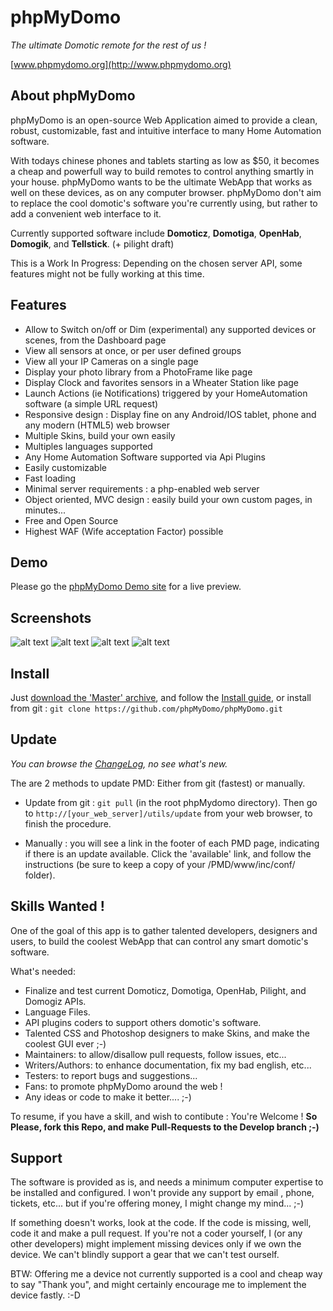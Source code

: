 # phpMyDomo
_The ultimate Domotic remote for the rest of us !_  

[www.phpmydomo.org](http://www.phpmydomo.org)


## About phpMyDomo

phpMyDomo is an open-source Web Application aimed to provide a clean, robust, customizable, fast and intuitive interface to many Home Automation software. 

With todays chinese phones and tablets starting as low as $50, it becomes a cheap and powerfull way to build remotes to control anything smartly in your house. phpMyDomo wants to be the ultimate WebApp that works as well on these devices, as on any computer browser.
phpMyDomo don't aim to replace the cool domotic's software you're currently using, but rather to add a convenient web interface to it.

Currently supported software include __Domoticz__, __Domotiga__, __OpenHab__, __Domogik__, and __Tellstick__. (+ pilight draft)

This is a Work In Progress: Depending on the chosen server API, some features might not be fully working at this time.

## Features
- Allow to Switch on/off or Dim (experimental) any supported devices or scenes, from the Dashboard page
- View all sensors at once, or per user defined groups
- View all your IP Cameras on a single page
- Display your photo library from a PhotoFrame like page
- Display Clock and favorites sensors in a Wheater Station like page
- Launch Actions (ie Notifications) triggered by your HomeAutomation software (a simple URL request)
- Responsive design : Display fine on any Android/IOS tablet, phone and any modern (HTML5) web browser
- Multiple Skins, build your own easily
- Multiples languages supported
- Any Home Automation Software supported via Api Plugins
- Easily customizable
- Fast loading
- Minimal server requirements : a php-enabled web server
- Object oriented, MVC design : easily build your own custom pages, in minutes...
- Free and Open Source
- Highest WAF (Wife acceptation Factor) possible

## Demo
Please go the [phpMyDomo Demo site](http://www.phpmydomo.org/demo/www) for a live preview.


## Screenshots
![alt text](www/inc/doc/screenshots/01.png?raw=true "Main page (Default Skin)")
![alt text](www/inc/doc/screenshots/02.png?raw=true "Main page on phone (Metal Skin)")
![alt text](www/inc/doc/screenshots/03.png?raw=true "Main page (Black Skin)")
![alt text](www/inc/doc/screenshots/04.png?raw=true "Devices List (Black Skin)")


## Install
Just [download the 'Master' archive](https://github.com/phpMyDomo/phpMyDomo/archive/master.zip), and follow the [Install guide](www/inc/doc/INSTALL.md), or
install from git : `git clone https://github.com/phpMyDomo/phpMyDomo.git`


## Update
*You can browse the [ChangeLog](www/inc/doc/changelog.md), no see what's new.*

The are 2 methods to update PMD: Either from git (fastest) or manually.
- Update from git : `git pull` (in the root phpMydomo directory). Then go to `http://[your_web_server]/utils/update` from your web browser, to finish the procedure.

- Manually : you will see a link in the footer of each PMD page, indicating if there is an update available.
Click the 'available' link, and follow the instructions (be sure to keep a copy of your /PMD/www/inc/conf/ folder).


## Skills Wanted !
One of the goal of this app is to gather talented developers, designers and users, to build the coolest WebApp that can control any smart domotic's software.

What's needed:

- Finalize and test current Domoticz, Domotiga, OpenHab, Pilight, and Domogiz APIs.
- Language Files.
- API plugins coders to support others domotic's software.
- Talented CSS and Photoshop designers to make Skins, and make the coolest GUI ever ;-)
- Maintainers: to allow/disallow pull requests, follow issues, etc...
- Writers/Authors: to enhance documentation, fix my bad english, etc...
- Testers: to report bugs and suggestions...
- Fans: to promote phpMyDomo around the web !
- Any ideas or code to make it better.... ;-)

To resume, if you have a skill, and wish to contibute : You're Welcome !
__So Please, fork this Repo, and make Pull-Requests to the Develop branch ;-)__


## Support
The software is provided as is, and needs a minimum computer expertise to be installed and configured. I won't provide any support by email , phone, tickets, etc...  but if you're offering money, I might change my mind... ;-)

If something doesn't works, look at the code. If the code is missing, well, code it and make a pull request. If you're not a coder yourself, I (or any other developers)  might implement missing devices only if we own the device. We can't blindly support a gear that we can't test ourself.

BTW: Offering me a device not currently supported is a cool and cheap way to say "Thank you", and might certainly encourage me to implement the device fastly. :-D

